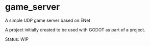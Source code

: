 # game_server
A simple UDP game server based on ENet

A project initially created to be used with GODOT as part of a project.

Status: WIP
